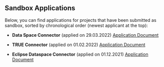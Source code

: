 ## Sandbox Applications
Below, you can find applications for projects that have been submitted as sandbox, sorted by chronological order (newest applicant at the top):



- **Data Space Connector** (applied on 29.03.2022) [Application Document](dataspace-connector.md)



- **TRUE Connector** (applied on 01.02.2022) [Application Document](true-connector.md)




- **Eclipse Dataspace Connector** (applied on 01.12.2021) [Application Document](eclipse-dataspace-connector.md)


